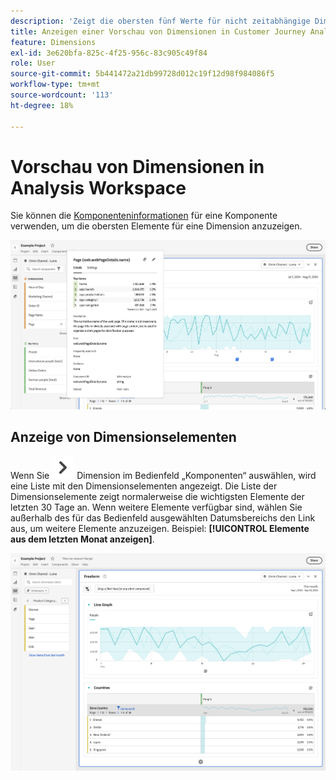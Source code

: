```yaml
---
description: 'Zeigt die obersten fünf Werte für nicht zeitabhängige Dimensionen (und 15 für zeitabhängige Dimensionen) an. '
title: Anzeigen einer Vorschau von Dimensionen in Customer Journey Analytics Workspace
feature: Dimensions
exl-id: 3e620bfa-825c-4f25-956c-83c905c49f84
role: User
source-git-commit: 5b441472a21db99728d012c19f12d98f984086f5
workflow-type: tm+mt
source-wordcount: '113'
ht-degree: 18%

---
```


# Vorschau von Dimensionen in Analysis Workspace

Sie können die [Komponenteninformationen](/help/components/use-components-in-workspace.md#component-info) für eine Komponente verwenden, um die obersten Elemente für eine Dimension anzuzeigen.

![Komponenteninformationen](../assets/component-info.png)

<!--
Now, by default, we show dynamic values instead of static ones, with the option to turn them into static values. Other things to note:

* As your data updates, the dynamic dimension columns will update to show the current 5/15 dimension items.
* A dynamic dimension column that is copied or moved will become static.
* When hovering a static dimension column you will see a lock icon, indicating that the dimension is static.

![Dimension column popup highlighting the lock icon.](assets/dimension_static.png)

-->


## Anzeige von Dimensionselementen

Wenn Sie ![ChevronRight) für ](/help/assets/icons/ChevronRight.svg) Dimension im Bedienfeld „Komponenten“ auswählen, wird eine Liste mit den Dimensionselementen angezeigt. Die Liste der Dimensionselemente zeigt normalerweise die wichtigsten Elemente der letzten 30 Tage an. Wenn weitere Elemente verfügbar sind, wählen Sie außerhalb des für das Bedienfeld ausgewählten Datumsbereichs den Link aus, um weitere Elemente anzuzeigen. Beispiel: **[!UICONTROL Elemente aus dem letzten Monat anzeigen]**.

![Dimensionselemente anzeigen](assets/dimension-items.png)

